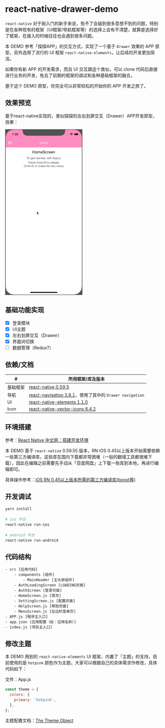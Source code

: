 # react-native-drawer-demo

`react-native` 对于刚入门的新手来说，免不了会碰到很多意想不到的问题，特别是在各种现有的框架（UI框架/导航框架等）的选择上会有不清楚，就算是选择好了框架，在接入的时候往往也会遇到很多问题。

本 DEMO 参考「探探APP」的交互方式，实现了一个基于 `Drawer` 效果的 APP 原型，另外选用了流行的 UI 框架 `react-native-elements`，让后续的开发更加简洁。

如果你有新 APP 的开发需求，而且 UI 交互跟这个类似，可以 clone 代码后直接进行业务的开发，免去了前期的框架的调试和各种基础框架的融合。

基于这个 DEMO 原型，你完全可以非常轻松的开始你的 APP 开发之旅了。

## 效果预览

基于react-native实现的，类似探探的左右划屏交互（Drawer）APP开发原型，效果：

<img width="250px" src="https://raw.githubusercontent.com/diamont1001/react-native-drawer-demo/master/docs/images/preview.gif" />

## 基础功能实现

- [x] 登录模块
- [x] UI主题
- [x] 左右划屏交互（Drawer）
- [x] 界面间切换
- [ ] 数据管理（Redux?）

## 依赖/文档

| # | 所用框架/库及版本 |
| ------ | ------ |
| 基础框架 | [react-native 0.59.5](https://github.com/mochajs/mocha) |
| 导航 | [react-navigation 3.8.1](https://reactnavigation.org/en/)，使用了其中的 `Drawer navigation` |
| UI | [react-native-elements 1.1.0](https://github.com/react-native-training/react-native-elements) |
| Icon | [react-native-vector-icons 6.4.2](https://oblador.github.io/react-native-vector-icons/) |

## 环境搭建

参考：[React Native 中文网：搭建开发环境](https://reactnative.cn/docs/getting-started/)

本 DEMO 基于 `react-native` 0.59.55 版本，RN iOS 0.45以上版本开始需要依赖一些第三方编译库，这些库在国内下载都非常困难（一般的翻墙工具都很难下载），因此在编辑之前需要先手动从「百度网盘」上下载一些库到本地，再进行编辑即可。

具体操作参考：[iOS RN 0.45以上版本所需的第三方编译库(boost等)](http://bbs.reactnative.cn/topic/4301/ios-rn-0-45%E4%BB%A5%E4%B8%8A%E7%89%88%E6%9C%AC%E6%89%80%E9%9C%80%E7%9A%84%E7%AC%AC%E4%B8%89%E6%96%B9%E7%BC%96%E8%AF%91%E5%BA%93-boost%E7%AD%89)

## 开发调试

```bash
yarn install

# ios 平台
react-native run-ios

# android 平台
react-native run-android
```

## 代码结构

```
- src [应用代码]
    - components [组件]
        - MainHeader [主头部组件]
    - AuthLoadingScreen [LOADING页面]
    - AuthScreen [登录页面]
    - HomeScreen.js [首页]
    - SettingScreen.js [配置页面]
    - HelpScreen.js [帮助页面]
    - MenuScreen.js [左边栏菜单页]
- APP.js [程序主入口]
- app.json [应用配置（如：应用名称）]
- index.js [项目主入口]
```

## 修改主题

本 DEMO 用到的 `react-native-elements` UI 框架，内置了「主题」的支持，目前使用的是 `hotpink` 颜色作为主题，大家可以根据自己的具体需求作修改，具体代码如下：

文件：App.js

```js
const theme = {
  colors: {
    primary: 'hotpink',
  },
};
```

主题配置文档：[The Theme Object](https://react-native-training.github.io/react-native-elements/docs/customization.html#the-theme-object)
